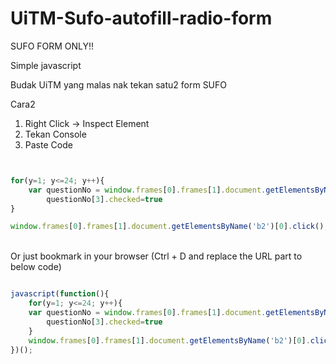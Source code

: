 # UiTM-Sufo-autofill-radio-form

SUFO FORM ONLY!!

Simple javascript

Budak UiTM yang malas nak tekan satu2 form SUFO

Cara2<br>
1. Right Click -> Inspect Element<br>
2. Tekan Console<br>
3. Paste Code<br>


```javascript


for(y=1; y<=24; y++){
    var questionNo = window.frames[0].frames[1].document.getElementsByName('txtanswer'+y);
        questionNo[3].checked=true
}

window.frames[0].frames[1].document.getElementsByName('b2')[0].click();

```

<br>
Or just bookmark in your browser (Ctrl + D and replace the URL part to below code)

```javascript

javascript(function(){
	for(y=1; y<=24; y++){
    var questionNo = window.frames[0].frames[1].document.getElementsByName('txtanswer'+y);
        questionNo[3].checked=true
    }
    window.frames[0].frames[1].document.getElementsByName('b2')[0].click();
})();

```
